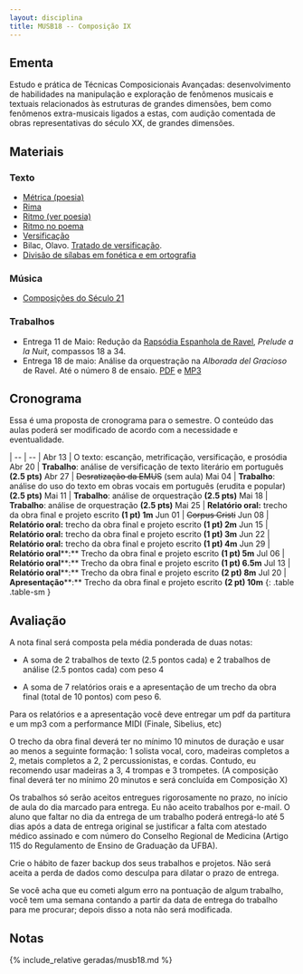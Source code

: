 ```yaml
---
layout: disciplina
title: MUSB18 -- Composição IX
---
```


## Ementa

Estudo e prática de Técnicas Composicionais Avançadas: desenvolvimento
de habilidades na manipulação e exploração de fenômenos musicais e
textuais relacionados às estruturas de grandes dimensões, bem como
fenômenos extra-musicais ligados a estas, com audição comentada de obras
representativas do século XX, de grandes dimensões.

## Materiais

### Texto

  - [Métrica (poesia)](http://pt.wikipedia.org/wiki/Métrica_(poesia))
  - [Rima](http://pt.wikipedia.org/wiki/Rima)
  - [Ritmo (ver poesia)](http://pt.wikipedia.org/wiki/Ritmo)
  - [Ritmo no poema](http://pt.wikipedia.org/wiki/Ritmo_no_poema)
  - [Versificação](http://pt.wikipedia.org/wiki/Versificação)
  - Bilac, Olavo. [Tratado de versificação](https://www.dropbox.com/s/zgolwyg37d2mqgo/bilac-tratado.pdf?dl=0).
  - [Divisão de sílabas em fonética e em ortografia](http://www.academia.org.br/artigos/divisao-de-silabas-em-fonetica-e-em-ortografia)

### Música
  
  - [Composições do Século 21](/pedro/composicoes-do-seculo-21/)

### Trabalhos

  - Entrega 11 de Maio: Redução da [Rapsódia Espanhola de Ravel][1], _Prelude a la Nuit_, compassos 18 a 34.
  - Entrega 18 de maio: Análise da orquestração na _Alborada del Gracioso_ de Ravel. Até o número 8 de ensaio. [PDF][2] e [MP3][3]

## Cronograma

Essa é uma proposta de cronograma para o semestre. O conteúdo das aulas
poderá ser modificado de acordo com a necessidade e eventualidade.

| -- | -- |
Abr 13 | O texto: escanção, metrificação, versificação, e prosódia
Abr 20 | **Trabalho**: análise de versificação de texto literário em português **(2.5 pts)**
Abr 27 | <del>Desratização da EMUS</del> (sem aula)
Mai 04 | **Trabalho**: análise do uso do texto em obras vocais em português (erudita e popular) **(2.5 pts)**
Mai 11 | **Trabalho**: análise de orquestração **(2.5 pts)**
Mai 18 | **Trabalho**: análise de orquestração **(2.5 pts)**
Mai 25 | **Relatório oral:** trecho da obra final e projeto escrito **(1 pt) 1m**
Jun 01 | <del>Corpus Cristi</del>
Jun 08 | **Relatório oral:** trecho da obra final e projeto escrito **(1 pt) 2m**
Jun 15 | **Relatório oral:** trecho da obra final e projeto escrito **(1 pt) 3m**
Jun 22 | **Relatório oral:** trecho da obra final e projeto escrito **(1 pt) 4m**
Jun 29 | **Relatório oral****:** Trecho da obra final e projeto escrito **(1 pt) 5m**
Jul 06 | **Relatório oral****:** Trecho da obra final e projeto escrito **(1 pt) 6.5m**
Jul 13 | **Relatório oral****:** Trecho da obra final e projeto escrito **(2 pt) 8m**
Jul 20 | **Apresentação****:** Trecho da obra final e projeto escrito **(2 pt) 10m**
{: .table .table-sm }


## Avaliação

A nota final será composta pela média ponderada de duas notas:

- A soma de 2 trabalhos de texto (2.5 pontos cada) e 2 trabalhos de
  análise (2.5 pontos cada) com peso 4

- A soma de 7 relatórios orais e a apresentação de um trecho da obra
  final (total de 10 pontos) com peso 6.
  
Para os relatórios e a apresentação você deve entregar um pdf da
partitura e um mp3 com a performance MIDI (Finale, Sibelius, etc)

O trecho da obra final deverá ter no mínimo 10 minutos de duração e usar
ao menos a seguinte formação: 1 solista vocal, coro, madeiras completos
a 2, metais completos a 2, 2 percussionistas, e cordas. Contudo, eu
recomendo usar madeiras a 3, 4 trompas e 3 trompetes. (A composição
final deverá ter no mínimo 20 minutos e será concluída em Composição X)

Os trabalhos só serão aceitos entregues rigorosamente no prazo, no
início de aula do dia marcado para entrega. Eu não aceito trabalhos por
e-mail. O aluno que faltar no dia da entrega de um trabalho poderá
entregá-lo até 5 dias após a data de entrega original se justificar a falta com
atestado médico assinado e com número do Conselho Regional de Medicina
(Artigo 115 do Regulamento de Ensino de Graduação da UFBA).

Crie o hábito de fazer backup dos seus trabalhos e projetos. Não será
aceita a perda de dados como desculpa para dilatar o prazo de entrega.

Se você acha que eu cometi algum erro na pontuação de algum trabalho,
você tem uma semana contando a partir da data de entrega do trabalho
para me procurar; depois disso a nota não será modificada.

## Notas

{% include_relative geradas/musb18.md %}

[1]: https://www.dropbox.com/s/dh7w83o19ao5gek/Ravel%20-%20Rapsodia%20Espanhola%201.pdf?dl=1
[2]: https://www.dropbox.com/s/o604gwvyfw6rlx2/Ravel%20-%20Alborada%20del%20Gracioso.pdf?dl=1
[3]: https://www.dropbox.com/s/bnkcy1yzctisgin/Ravel%20-%20Alborada%20del%20gracioso.mp3?dl=1
